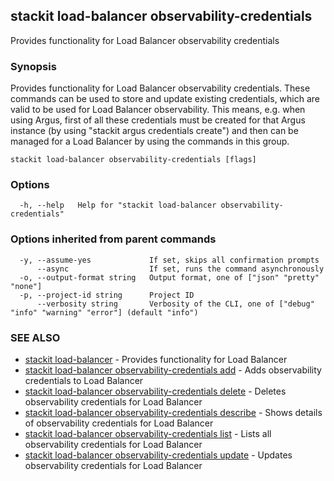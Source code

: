 ## stackit load-balancer observability-credentials

Provides functionality for Load Balancer observability credentials

### Synopsis

Provides functionality for Load Balancer observability credentials. These commands can be used to store and update existing credentials, which are valid to be used for Load Balancer observability. This means, e.g. when using Argus, first of all these credentials must be created for that Argus instance (by using "stackit argus credentials create") and then can be managed for a Load Balancer by using the commands in this group.

```
stackit load-balancer observability-credentials [flags]
```

### Options

```
  -h, --help   Help for "stackit load-balancer observability-credentials"
```

### Options inherited from parent commands

```
  -y, --assume-yes             If set, skips all confirmation prompts
      --async                  If set, runs the command asynchronously
  -o, --output-format string   Output format, one of ["json" "pretty" "none"]
  -p, --project-id string      Project ID
      --verbosity string       Verbosity of the CLI, one of ["debug" "info" "warning" "error"] (default "info")
```

### SEE ALSO

* [stackit load-balancer](./stackit_load-balancer.md)	 - Provides functionality for Load Balancer
* [stackit load-balancer observability-credentials add](./stackit_load-balancer_observability-credentials_add.md)	 - Adds observability credentials to Load Balancer
* [stackit load-balancer observability-credentials delete](./stackit_load-balancer_observability-credentials_delete.md)	 - Deletes observability credentials for Load Balancer
* [stackit load-balancer observability-credentials describe](./stackit_load-balancer_observability-credentials_describe.md)	 - Shows details of observability credentials for Load Balancer
* [stackit load-balancer observability-credentials list](./stackit_load-balancer_observability-credentials_list.md)	 - Lists all observability credentials for Load Balancer
* [stackit load-balancer observability-credentials update](./stackit_load-balancer_observability-credentials_update.md)	 - Updates observability credentials for Load Balancer

